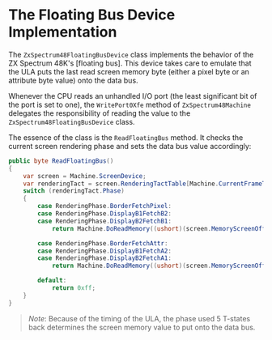 # The Floating Bus Device Implementation

The `ZxSpectrum48FloatingBusDevice` class implements the behavior of the ZX Spectrum 48K's [floating bus]. This device takes care to emulate that the ULA puts the last read screen memory byte (either a pixel byte or an attribute byte value) onto the data bus.

Whenever the CPU reads an unhandled I/O port (the least significant bit of the port is set to one), the `WritePort0Xfe` method of `ZxSpectrum48Machine` delegates the responsibility of reading the value to the `ZxSpectrum48FloatingBusDevice` class.

The essence of the class is the `ReadFloatingBus` method. It checks the current screen rendering phase and sets the data bus value accordingly:

```csharp
public byte ReadFloatingBus()
{
    var screen = Machine.ScreenDevice;
    var renderingTact = screen.RenderingTactTable[Machine.CurrentFrameTact - 5];
    switch (renderingTact.Phase)
    {
        case RenderingPhase.BorderFetchPixel:
        case RenderingPhase.DisplayB1FetchB2:
        case RenderingPhase.DisplayB2FetchB1:
            return Machine.DoReadMemory((ushort)(screen.MemoryScreenOffset + renderingTact.PixelAddress));

        case RenderingPhase.BorderFetchAttr:
        case RenderingPhase.DisplayB1FetchA2:
        case RenderingPhase.DisplayB2FetchA1:
            return Machine.DoReadMemory((ushort)(screen.MemoryScreenOffset + renderingTact.AttributeAddress));

        default:
            return 0xff;
    }
}
```

> *Note*: Because of the timing of the ULA, the phase used 5 T-states back determines the screen memory value to put onto the data bus.



